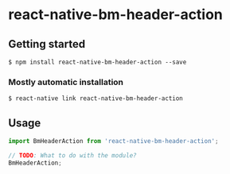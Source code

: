 # react-native-bm-header-action

## Getting started

`$ npm install react-native-bm-header-action --save`

### Mostly automatic installation

`$ react-native link react-native-bm-header-action`

## Usage
```javascript
import BmHeaderAction from 'react-native-bm-header-action';

// TODO: What to do with the module?
BmHeaderAction;
```
